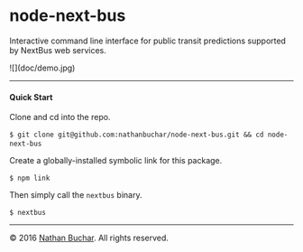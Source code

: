 node-next-bus
=============

Interactive command line interface for public transit predictions supported by NextBus web services.

<div style="max-width: 500px">
  ![](doc/demo.jpg)
</div>

***

#### Quick Start

Clone and cd into the repo.
```
$ git clone git@github.com:nathanbuchar/node-next-bus.git && cd node-next-bus
```

Create a globally-installed symbolic link for this package.
```
$ npm link
```

Then simply call the `nextbus` binary.
```
$ nextbus
```

***

&copy; 2016 [Nathan Buchar]. All rights reserved.


[Nathan Buchar]: mailto:hello@nathanbuchar.com
